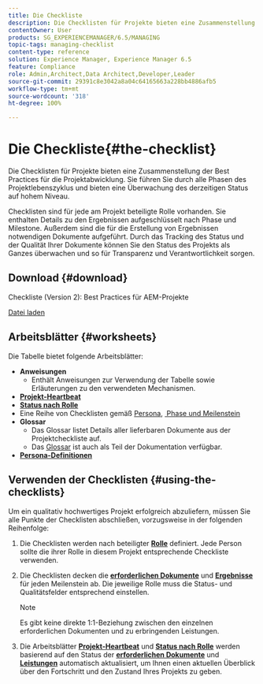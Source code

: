 ```yaml
---
title: Die Checkliste
description: Die Checklisten für Projekte bieten eine Zusammenstellung der Best Practices für die Projektabwicklung. Sie führen Sie durch alle Phasen des Projektlebenszyklus und bieten eine Überwachung des derzeitigen Status auf hohem Niveau.
contentOwner: User
products: SG_EXPERIENCEMANAGER/6.5/MANAGING
topic-tags: managing-checklist
content-type: reference
solution: Experience Manager, Experience Manager 6.5
feature: Compliance
role: Admin,Architect,Data Architect,Developer,Leader
source-git-commit: 29391c8e3042a8a04c64165663a228bb4886afb5
workflow-type: tm+mt
source-wordcount: '318'
ht-degree: 100%

---
```


# Die Checkliste{#the-checklist}

Die Checklisten für Projekte bieten eine Zusammenstellung der Best Practices für die Projektabwicklung. Sie führen Sie durch alle Phasen des Projektlebenszyklus und bieten eine Überwachung des derzeitigen Status auf hohem Niveau.

Checklisten sind für jede am Projekt beteiligte Rolle vorhanden. Sie enthalten Details zu den Ergebnissen aufgeschlüsselt nach Phase und Milestone. Außerdem sind die für die Erstellung von Ergebnissen notwendigen Dokumente aufgeführt. Durch das Tracking des Status und der Qualität Ihrer Dokumente können Sie den Status des Projekts als Ganzes überwachen und so für Transparenz und Verantwortlichkeit sorgen.

## Download {#download}

Checkliste (Version 2): Best Practices für AEM-Projekte

[Datei laden](assets/aem_project_bp_checklistv2-65.xlsx)

## Arbeitsblätter {#worksheets}

Die Tabelle bietet folgende Arbeitsblätter:

* **Anweisungen**
   * Enthält Anweisungen zur Verwendung der Tabelle sowie Erläuterungen zu den verwendeten Mechanismen.
* **[Projekt-Heartbeat](/help/managing/best-practices.md#project-heartbeat-dashboard)**
* **[Status nach Rolle](/help/managing/best-practices.md#status-by-role)**
* Eine Reihe von Checklisten gemäß [Persona](/help/managing/best-practices.md#persona), [ Phase und Meilenstein](/help/managing/best-practices.md#phases-and-milestones)
* **Glossar**
   * Das Glossar listet Details aller lieferbaren Dokumente aus der Projektcheckliste auf.
   * Das [Glossar](/help/managing/best-practices-glossary.md) ist auch als Teil der Dokumentation verfügbar.
* **[Persona-Definitionen](/help/managing/best-practices.md#persona)**

## Verwenden der Checklisten {#using-the-checklists}

Um ein qualitativ hochwertiges Projekt erfolgreich abzuliefern, müssen Sie alle Punkte der Checklisten abschließen, vorzugsweise in der folgenden Reihenfolge:

1. Die Checklisten werden nach beteiligter **[Rolle](/help/managing/best-practices.md#persona)** definiert. Jede Person sollte die ihrer Rolle in diesem Projekt entsprechende Checkliste verwenden.
1. Die Checklisten decken die **[erforderlichen Dokumente](/help/managing/best-practices.md#required-documents)** und **[Ergebnisse](/help/managing/best-practices.md#deliverables)** für jeden Meilenstein ab. Die jeweilige Rolle muss die Status- und Qualitätsfelder entsprechend einstellen.

   >[!NOTE]
   >
   >Es gibt keine direkte 1:1-Beziehung zwischen den einzelnen erforderlichen Dokumenten und zu erbringenden Leistungen.

1. Die Arbeitsblätter **[Projekt-Heartbeat](/help/managing/best-practices.md#project-heartbeat-dashboard)** und **[Status nach Rolle](/help/managing/best-practices.md#status-by-role)** werden basierend auf den Status der **[erforderlichen Dokumente](/help/managing/best-practices.md#required-documents)** und **[Leistungen](/help/managing/best-practices.md#deliverables)** automatisch aktualisiert, um Ihnen einen aktuellen Überblick über den Fortschritt und den Zustand Ihres Projekts zu geben.
